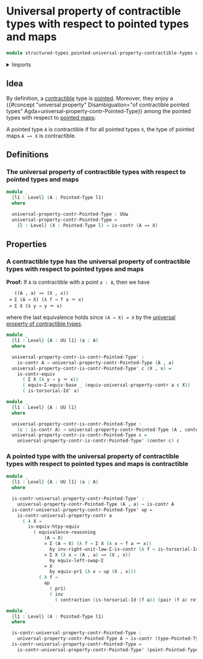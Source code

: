 # Universal property of contractible types with respect to pointed types and maps

```agda
module structured-types.pointed-universal-property-contractible-types where
```

<details><summary>Imports</summary>

```agda
open import foundation.action-on-identifications-functions
open import foundation.contractible-types
open import foundation.dependent-pair-types
open import foundation.equivalences
open import foundation.functoriality-dependent-pair-types
open import foundation.identity-types
open import foundation.torsorial-type-families
open import foundation.type-arithmetic-dependent-pair-types
open import foundation.universal-property-contractible-types
open import foundation.universe-levels

open import structured-types.pointed-maps
open import structured-types.pointed-types
```

</details>

## Idea

By definition, a [contractible](foundation-core.contractible-types.md) type is
[pointed](structured-types.pointed-types.md). Moreover, they enjoy a
{{#concept "universal property" Disambiguation="of contractible pointed types" Agda=universal-property-contr-Pointed-Type}}
among the pointed types with respect to
[pointed maps](structured-types.pointed-maps.md):

A pointed type `A` is contractible if for all pointed types `X`, the type of
pointed maps `A →∗ X` is contractible.

## Definitions

### The universal property of contractible types with respect to pointed types and maps

```agda
module _
  {l1 : Level} (A : Pointed-Type l1)
  where

  universal-property-contr-Pointed-Type : UUω
  universal-property-contr-Pointed-Type =
    {l : Level} (X : Pointed-Type l) → is-contr (A →∗ X)
```

## Properties

### A contractible type has the universal property of contractible types with respect to pointed types and maps

**Proof:** If `A` is contractible with a point `a : A`, then we have

```text
   ((A , a) →∗ (X , x))
 ≃ Σ (A → X) (λ f → f a ＝ x)
 ≃ Σ X (λ y → y ＝ x)
```

where the last equivalence holds since `(A → X) ≃ X` by the
[universal property of contractible types](foundation.universal-property-contractible-types.md).

```agda
module _
  {l1 : Level} {A : UU l1} (a : A)
  where

  universal-property-contr-is-contr-Pointed-Type' :
    is-contr A → universal-property-contr-Pointed-Type (A , a)
  universal-property-contr-is-contr-Pointed-Type' c (X , x) =
    is-contr-equiv
      ( Σ X (λ y → y ＝ x))
      ( equiv-Σ-equiv-base _ (equiv-universal-property-contr a c X))
      ( is-torsorial-Id' x)

module _
  {l1 : Level} {A : UU l1}
  where

  universal-property-contr-is-contr-Pointed-Type :
    (c : is-contr A) → universal-property-contr-Pointed-Type (A , center c)
  universal-property-contr-is-contr-Pointed-Type c =
    universal-property-contr-is-contr-Pointed-Type' (center c) c
```

### A pointed type with the universal property of contractible types with respect to pointed types and maps is contractible

```agda
module _
  {l1 : Level} {A : UU l1} (a : A)
  where

  is-contr-universal-property-contr-Pointed-Type' :
    universal-property-contr-Pointed-Type (A , a) → is-contr A
  is-contr-universal-property-contr-Pointed-Type' up =
    is-contr-universal-property-contr a
      ( λ X →
        is-equiv-htpy-equiv
          ( equivalence-reasoning
              (A → X)
              ≃ Σ (A → X) (λ f → Σ X (λ x → f a ＝ x))
                by inv-right-unit-law-Σ-is-contr (λ f → is-torsorial-Id (f a))
              ≃ Σ X (λ x → (A , a) →∗ (X , x))
                by equiv-left-swap-Σ
              ≃ X
                by equiv-pr1 (λ x → up (X , x)))
            ( λ f →
              ap
                ( pr1)
                ( inv
                  ( contraction (is-torsorial-Id (f a)) (pair (f a) refl)))))

module _
  {l1 : Level} (A : Pointed-Type l1)
  where

  is-contr-universal-property-contr-Pointed-Type :
    universal-property-contr-Pointed-Type A → is-contr (type-Pointed-Type A)
  is-contr-universal-property-contr-Pointed-Type =
    is-contr-universal-property-contr-Pointed-Type' (point-Pointed-Type A)
```
